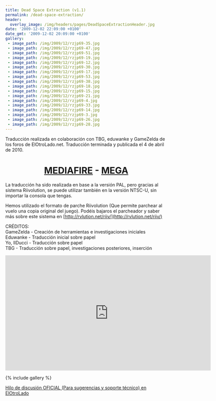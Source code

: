 ```yaml
---
title: Dead Space Extraction (v1.1)
permalink: /dead-space-extraction/
header:
  overlay_image: /img/headers/pages/DeadSpaceExtractionHeader.jpg
date: '2009-12-02 22:09:00 +0100'
date_gmt: '2009-12-02 20:09:00 +0100'
gallery:
 - image_path: /img/2009/12/rzjp69-35.jpg
 - image_path: /img/2009/12/rzjp69-47.jpg
 - image_path: /img/2009/12/rzjp69-51.jpg
 - image_path: /img/2009/12/rzjp69-19.jpg
 - image_path: /img/2009/12/rzjp69-12.jpg
 - image_path: /img/2009/12/rzjp69-30.jpg
 - image_path: /img/2009/12/rzjp69-17.jpg
 - image_path: /img/2009/12/rzjp69-53.jpg
 - image_path: /img/2009/12/rzjp69-38.jpg
 - image_path: /img/2009/12/rzjp69-18.jpg
 - image_path: /img/2009/12/rzjp69-15.jpg
 - image_path: /img/2009/12/rzjp69-21.jpg
 - image_path: /img/2009/12/rzjp69-4.jpg
 - image_path: /img/2009/12/rzjp69-33.jpg
 - image_path: /img/2009/12/rzjp69-14.jpg
 - image_path: /img/2009/12/rzjp69-3.jpg
 - image_path: /img/2009/12/rzjp69-26.jpg
 - image_path: /img/2009/12/rzjp69-28.jpg
---
```

Traducción realizada en colaboración con TBG, eduwanke y GameZelda de los foros de ElOtroLado.net. 
Traducción terminada y publicada el 4 de abril de 2010.

<h1 style="text-align: center;"><strong><a href="http://www.mediafire.com/download/8jeidbo5qvomf4x/DeadSpaceExtractionESP11.7z">MEDIAFIRE</a> - <a href="https://mega.nz/#!cUdmRJBZ!1ONCTYcR1f2YX8aeWaFWrmKGhCEV3QM-id8XCjmAD3k">MEGA</a></strong></h1>

La traducción ha sido realizada en base a la versión PAL, pero gracias al sistema Riivolution, 
se puede utilizar también en la versión NTSC-U, sin importar la consola que tengas.

Hemos utilizado el formato de parche Riivolution (Que permite parchear al vuelo una copia original 
del juego). Podéis bajaros el parcheador y saber más sobre este sistema en [http://rvlution.net/riiv/](http://rvlution.net/riiv/)

CRÉDITOS:  
GameZelda - Creación de herramientas e investigaciones iniciales  
Eduwanke - Traducción inicial sobre papel  
Yo, IlDucci - Traducción sobre papel  
TBG - Traducción sobre papel, investigaciones posteriores, inserción

<center><iframe width="640" height="360" src="https://www.youtube-nocookie.com/embed/EO32e1vZsk4?rel=0" frameborder="0" allow="accelerometer; autoplay; encrypted-media; gyroscope; picture-in-picture" allowfullscreen></iframe></center>

{% include gallery %}

[Hilo de discusión OFICIAL (Para sugerencias y soporte técnico) en 
ElOtroLado](http://www.elotrolado.net/hilo_preproyecto-traduccion-de-dead-space-extraction_1306888)
